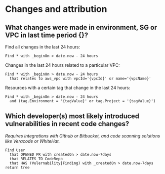 # Changes and attribution

## What changes were made in environment, SG or VPC in last time period {}?

Find all changes in the last 24 hours:

```j1ql
Find * with _beginOn > date.now - 24 hours
```

Changes in the last 24 hours related to a particular VPC:

```j1ql
Find * with _beginOn > date.now - 24 hours
  that relates to aws_vpc with vpcId='{vpcId}' or name='{vpcName}'
```

Resources with a certain tag that change in the last 24 hours:

```j1ql
Find * with _beginOn > date.now - 24 hours
  and (tag.Environment = '{tagValue}' or tag.Project = '{tagValue}')
```

## Which developer(s) most likely introduced vulnerabilities in recent code changes?

_Requires integrations with Github or Bitbucket, and code scanning solutions like Veracode or WhiteHat._

```j1ql
Find User
  that OPENED PR with createdOn > date.now-7days
  that RELATES TO CodeRepo
  that HAS (Vulernability|Finding) with _createdOn > date.now-7days
return tree
```
